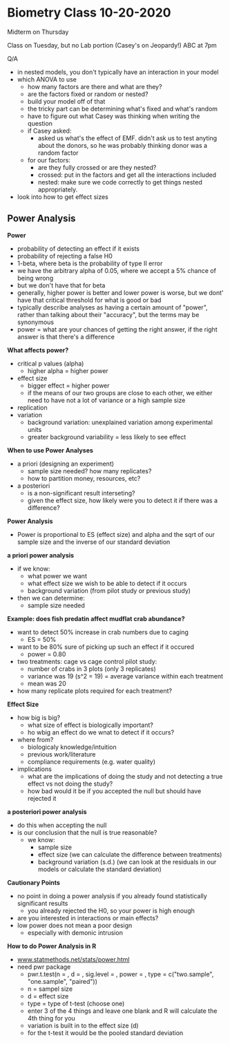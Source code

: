 # Biometry Class 10-20-2020

Midterm on Thursday

Class on Tuesday, but no Lab portion (Casey's on Jeopardy!) ABC at 7pm

Q/A
- in nested models, you don't typically have an interaction in your model
- which ANOVA to use
  - how many factors are there and what are they?
  - are the factors fixed or random or nested?
  - build your model off of that
  - the tricky part can be determining what's fixed and what's random
  - have to figure out what Casey was thinking when writing the question
  - if Casey asked:
    - asked us what's the effect of EMF. didn't ask us to test anyting about the donors, so he was probably thinking donor was a random factor
  - for our factors:
    - are they fully crossed or are they nested?
    - crossed: put in the factors and get all the interactions included
    - nested: make sure we code correctly to get things nested appropriately.
- look into how to get effect sizes
  

## Power Analysis

**Power**
- probability of detecting an effect if it exists
- probability of rejecting a false H0
- 1-beta, where beta is the probability of type II error
- we have the arbitrary alpha of 0.05, where we accept a 5% chance of being wrong
- but we don't have that for beta
- generally, higher power is better and lower power is worse, but we dont' have that critical threshold for what is good or bad
- typically describe analyses as having a certain amount of "power", rather than talking about their "accuracy", but the terms may be synonymous
- power = what are your chances of getting the right answer, if the right answer is that there's a difference

**What affects power?**
- critical p values (alpha)
  - higher alpha = higher power
- effect size
  - bigger effect = higher power
  - if the means of our two groups are close to each other, we either need to have not a lot of variance or a high sample size
- replication
- variation
  - background variation: unexplained variation among experimental units
  - greater background variability = less likely to see effect
  
**When to use Power Analyses**
- a priori (designing an experiment)
  - sample size needed? how many replicates?
  - how to partition money, resources, etc?
- a posteriori
  - is a non-significant result interseting?
  - given the effect size, how likely were you to detect it if there was a difference?
  
**Power Analysis**
- Power is proportional to ES (effect size) and alpha and the sqrt of our sample size and the inverse of our standard deviation

**a priori power analysis**
- if we know: 
  - what power we want
  - what effect size we wish to be able to detect if it occurs
  - background variation (from pilot study or previous study)
- then we can determine:
  - sample size needed

**Example: does fish predatin affect mudflat crab abundance?**
- want to detect 50% increase in crab numbers due to caging
  - ES = 50%
- want to be 80% sure of picking up such an effect if it occured
  - power = 0.80
- two treatments: cage vs cage control pilot study:
  - number of crabs in 3 plots (only 3 replicates)
  - variance was 19 (s^2 = 19) = average variance within each treatment
  - mean was 20
- how many replicate plots required for each treatment?

**Effect Size**
- how big is big?
  - what size of effect is biologically important?
  - ho wbig an effect do we wnat to detect if it occurs?
- where from?
  - biologicaly knowledge/intuition
  - previous work/literature
  - compliance requirements (e.g. water quality)
- implications
  - what are the implications of doing the study and not detecting a true effect vs not doing the study?
  - how bad would it be if you accepted the null but should have rejected it 

**a posteriori power analysis**
- do this when accepting the null
- is our conclusion that the null is true reasonable?
  - we know: 
    - sample size
    - effect size (we can calculate the difference between treatments)
    - background variation (s.d.) (we can look at the residuals in our models or calculate the standard deviation)

**Cautionary Points**
- no point in doing a power analysis if you already found statistically significant results
  - you already rejected the H0, so your power is high enough
- are you interested in interactions or main effects?
- low power does not mean a poor design
  - especially with demonic intrusion
  
**How to do Power Analysis in R**
- www.statmethods.net/stats/power.html
- need pwr package
  - pwr.t.test(n = , d = , sig.level = , power = , type = c("two.sample", "one.sample", "paired"))
  - n = sampel size
  - d = effect size
  - type = type of t-test (choose one)
  - enter 3 of the 4 things and leave one blank and R will calculate the 4th thing for you
  - variation is built in to the effect size (d)
  - for the t-test it would be the pooled standard deviation


